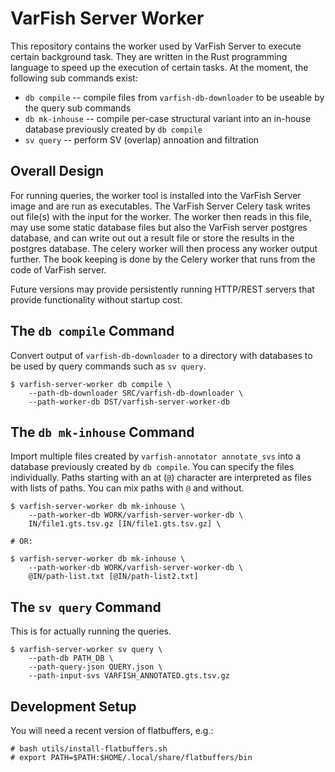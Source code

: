 # VarFish Server Worker

This repository contains the worker used by VarFish Server to execute certain background task.
They are written in the Rust programming language to speed up the execution of certain tasks.
At the moment, the following sub commands exist:

- `db compile` -- compile files from `varfish-db-downloader` to be useable by the query sub commands
- `db mk-inhouse` -- compile per-case structural variant into an in-house database previously created by `db compile`
- `sv query` -- perform SV (overlap) annoation and filtration

## Overall Design

For running queries, the worker tool is installed into the VarFish Server image and are run as executables.
The VarFish Server Celery task writes out file(s) with the input for the worker.
The worker then reads in this file, may use some static database files but also the VarFish server postgres database, and can write out out a result file or store the results in the postgres database.
The celery worker will then process any worker output further.
The book keeping is done by the Celery worker that runs from the code of VarFish server.

Future versions may provide persistently running HTTP/REST servers that provide functionality without startup cost.

## The `db compile` Command

Convert output of `varfish-db-downloader` to a directory with databases to be used by query commands such as `sv query`.

```
$ varfish-server-worker db compile \
    --path-db-downloader SRC/varfish-db-downloader \
    --path-worker-db DST/varfish-server-worker-db
```

## The `db mk-inhouse` Command

Import multiple files created by `varfish-annotator annotate_svs` into a database previously created by `db compile`.
You can specify the files individually.
Paths starting with an at (`@`) character are interpreted as files with lists of paths.
You can mix paths with `@` and without.

```
$ varfish-server-worker db mk-inhouse \
    --path-worker-db WORK/varfish-server-worker-db \
    IN/file1.gts.tsv.gz [IN/file1.gts.tsv.gz] \

# OR:

$ varfish-server-worker db mk-inhouse \
    --path-worker-db WORK/varfish-server-worker-db \
    @IN/path-list.txt [@IN/path-list2.txt]
```

## The `sv query` Command

This is for actually running the queries.

```
$ varfish-server-worker sv query \
    --path-db PATH_DB \
    --path-query-json QUERY.json \
    --path-input-svs VARFISH_ANNOTATED.gts.tsv.gz
```

## Development Setup

You will need a recent version of flatbuffers, e.g.:

```
# bash utils/install-flatbuffers.sh
# export PATH=$PATH:$HOME/.local/share/flatbuffers/bin
```
